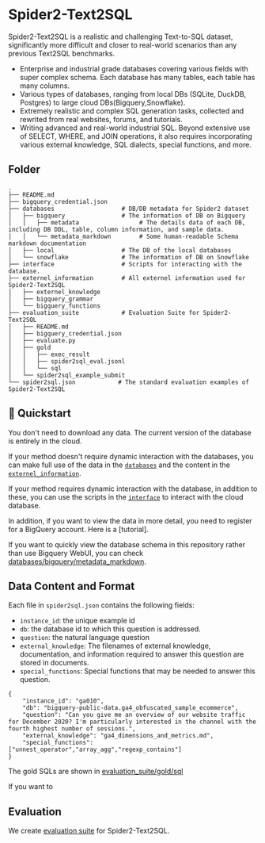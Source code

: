 # Spider2-Text2SQL

Spider2-Text2SQL is a realistic and challenging Text-to-SQL dataset, significantly more difficult and closer to real-world scenarios than any previous Text2SQL benchmarks.
- Enterprise and industrial grade databases covering various fields with super complex schema. Each database has many tables, each table has many columns.
- Various types of databases, ranging from local DBs (SQLite, DuckDB, Postgres) to large cloud DBs(Bigquery,Snowflake).
- Extremely realistic and complex SQL generation tasks, collected and rewrited from real websites, forums, and tutorials.
- Writing advanced and real-world industrial SQL. Beyond extensive use of SELECT, WHERE, and JOIN operations, it also requires incorporating various external knowledge, SQL dialects, special functions, and more.


## Folder

```
.
├── README.md
├── bigquery_credential.json
├── databases                   # DB/DB metadata for Spider2 dataset
│   ├── bigquery                # The information of DB on Bigquery
│   │   ├── metadata                 # The details data of each DB, including DB DDL, table, column information, and sample data.
│   │   └── metadata_markdown        # Some human-readable Schema markdown documentation
│   ├── local                   # The DB of the local databases
│   └── snowflake               # The information of DB on Snowflake
├── interface                   # Scripts for interacting with the database.
├── externel_information        # All externel information used for Spider2-Text2SQL
│   ├── externel_knowledge          
│   ├── bigquery_grammar          
│   └── bigquery_functions 
├── evaluation_suite            # Evaluation Suite for Spider2-Text2SQL
│   ├── README.md
│   ├── bigquery_credential.json
│   ├── evaluate.py
│   ├── gold
│   │   ├── exec_result
│   │   ├── spider2sql_eval.jsonl
│   │   └── sql
│   └── spider2sql_example_submit
└── spider2sql.json            # The standard evaluation examples of Spider2-Text2SQL
```



## 🚀 Quickstart
You don't need to download any data. The current version of the database is entirely in the cloud.

If your method doesn't require dynamic interaction with the databases, you can make full use of the data in the [`databases`](https://github.com/xlang-ai/Spider2/tree/main/Spider2-Text2SQL/databases) and the content in the [`externel_information`](https://github.com/xlang-ai/Spider2/tree/main/Spider2-Text2SQL/externel_information).

If your method requires dynamic interaction with the database, in addition to these, you can use the scripts in the [`interface`](https://github.com/xlang-ai/Spider2/tree/main/Spider2-Text2SQL/interface) to interact with the cloud database.

In addition, if you want to view the data in more detail, you need to register for a BigQuery account. Here is a [tutorial].

If you want to quickly view the database schema in this repository rather than use Bigquery WebUI, you can check [databases/bigquery/metadata_markdown](https://github.com/xlang-ai/Spider2/Spider2-Text2SQL/databases/bigquery/metadata_markdown).


## Data Content and Format

Each file in `spider2sql.json` contains the following fields:
- `instance_id`: the unique example id
- `db`: the database id to which this question is addressed.
- `question`: the natural language question
- `external_knowledge`: The filenames of external knowledge, documentation, and information required to answer this question are stored in documents.
- `special_functions`: Special functions that may be needed to answer this question.


```
{
    "instance_id": "ga010",
    "db": "bigquery-public-data.ga4_obfuscated_sample_ecommerce",
    "question": "Can you give me an overview of our website traffic for December 2020? I'm particularly interested in the channel with the fourth highest number of sessions.",
    "external_knowledge": "ga4_dimensions_and_metrics.md",
    "special_functions": ["unnest_operator","array_agg","regexp_contains"]
}
```

The gold SQLs are shown in [evaluation_suite/gold/sql](https://github.com/xlang-ai/Spider2/tree/main/Spider2-Text2SQL/evaluation_suite/gold/sql)

If you want to 


## Evaluation

We create [evaluation suite](https://github.com/xlang-ai/Spider2/tree/main/Spider2-Text2SQL/evaluation_suite) for Spider2-Text2SQL.

